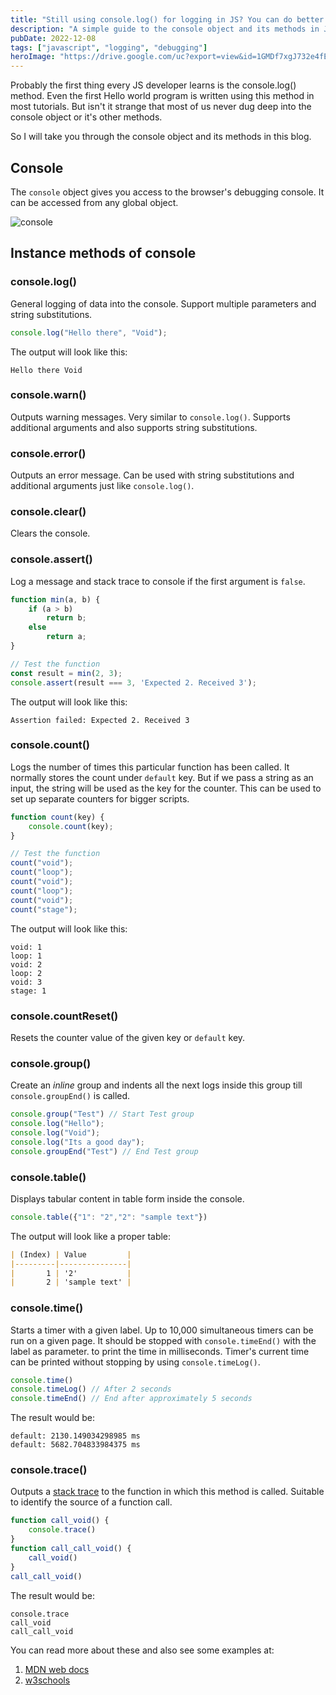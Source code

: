 ```yaml
---
title: "Still using console.log() for logging in JS? You can do better."
description: "A simple guide to the console object and its methods in JS."
pubDate: 2022-12-08
tags: ["javascript", "logging", "debugging"]
heroImage: "https://drive.google.com/uc?export=view&id=1GMDf7xgJ732e4fEy5hRNZ2lnDCVIPOyx"
---
```

Probably the first thing every JS developer learns is the console.log() method. 
Even the first Hello world program is written using this method in most 
tutorials. But isn't it strange that most of us never dug deep into the console 
object or it's other methods.

So I will take you through the console object and its methods in this blog.

## Console
The `console` object gives you access to the browser's debugging console. It can 
be accessed from any global object.

![console](https://drive.google.com/uc?export=view&id=1FyHekwS9EHmbiLZU0wKENN_QPOfVBPPg)

## Instance methods of console

### console.log()
General logging of data into the console. Support multiple parameters and string 
substitutions.

```javascript
console.log("Hello there", "Void");
```
The output will look like this:
```
Hello there Void
```

### console.warn()
Outputs warning messages. Very similar to `console.log()`.
Supports additional arguments and also supports string substitutions.

### console.error()
Outputs an error message. Can be used with string substitutions and additional 
arguments just like `console.log()`.

### console.clear()
Clears the console.

### console.assert()
Log a message and stack trace to console if the first argument is `false`.

```javascript
function min(a, b) {
    if (a > b) 
        return b;
    else 
        return a;
}

// Test the function
const result = min(2, 3);
console.assert(result === 3, 'Expected 2. Received 3');
```
The output will look like this:
```
Assertion failed: Expected 2. Received 3
```

### console.count()
Logs the number of times this particular function has been called. It normally 
stores the count under `default` key. But if we pass a string as an input, the 
string will be used as the key for the counter. This can be used to set up 
separate counters for bigger scripts.

```javascript
function count(key) {
    console.count(key);
}

// Test the function
count("void");
count("loop");
count("void");
count("loop");
count("void");
count("stage");
```
The output will look like this:
```
void: 1
loop: 1
void: 2
loop: 2
void: 3
stage: 1
```

### console.countReset()
Resets the counter value of the given key or `default` key.

### console.group()
Create an *inline* group and indents all the next logs inside this group till 
`console.groupEnd()` is called.

```javascript
console.group("Test") // Start Test group
console.log("Hello");
console.log("Void");
console.log("Its a good day");
console.groupEnd("Test") // End Test group
```

### console.table()
Displays tabular content in table form inside the console.

```javascript
console.table({"1": "2","2": "sample text"})
```
The output will look like a proper table:
```markdown
| (Index) | Value         |
|---------|---------------|
|       1 | '2'           |
|       2 | 'sample text' |
```

### console.time()
Starts a timer with a given label. Up to 10,000 simultaneous timers can be run 
on a given page. It should be stopped with `console.timeEnd()` with the label as 
parameter. to print the time in milliseconds. Timer's current time can be printed 
without stopping by using `console.timeLog()`.

```javascript
console.time()
console.timeLog() // After 2 seconds
console.timeEnd() // End after approximately 5 seconds
```
 The result would be:
 ```
default: 2130.149034298985 ms
default: 5682.704833984375 ms
 ```

### console.trace()
Outputs a [stack trace](https://developer.mozilla.org/en-US/docs/Web/API/console#stack_traces) 
to the function in which this method is called. Suitable to identify the source 
of a function call.

```javascript
function call_void() {
    console.trace()
}
function call_call_void() {
    call_void()
}
call_call_void()
```
 The result would be:
 ```
console.trace
call_void
call_call_void
 ```

You can read more about these and also see some examples at:
1. [MDN web docs](https://developer.mozilla.org/en-US/docs/Web/API/console#examples)
2. [w3schools](https://www.w3schools.com/jsref/obj_console.asp)
